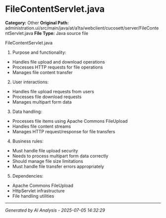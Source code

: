 # FileContentServlet.java

**Category:** Other
**Original Path:** administration.ui/src/main/java/at/a1ta/webclient/cucosett/server/FileContentServlet.java
**File Type:** Java source file

FileContentServlet.java
1. Purpose and functionality:
- Handles file upload and download operations
- Processes HTTP requests for file operations
- Manages file content transfer

2. User interactions:
- Handles file upload requests from users
- Processes file download requests
- Manages multipart form data

3. Data handling:
- Processes file items using Apache Commons FileUpload
- Handles file content streams
- Manages HTTP request/response for file transfers

4. Business rules:
- Must handle file upload security
- Needs to process multipart form data correctly
- Should manage file size limitations
- Must handle file transfer errors appropriately

5. Dependencies:
- Apache Commons FileUpload
- HttpServlet infrastructure
- File handling utilities

---
*Generated by AI Analysis - 2025-07-05 14:32:29*
